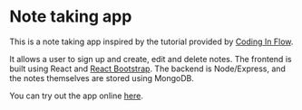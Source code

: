 # Note taking app

This is a note taking app inspired by the tutorial provided by [Coding In Flow](https://www.youtube.com/watch?v=FcxjCPeicvU&list=WL&index=38&ab_channel=CodinginFlow).

It allows a user to sign up and create, edit and delete notes. The frontend is built using React and [React Bootstrap](https://react-bootstrap.github.io/). The backend is Node/Express, and the notes themselves are stored using MongoDB.

You can try out the app online [here](https://www.mern-notes-radu.lol/).
